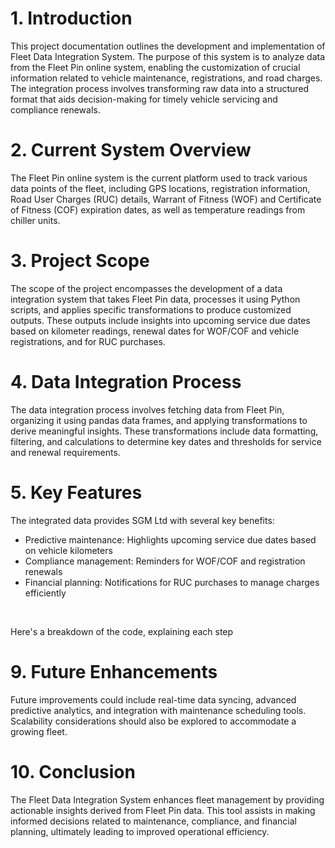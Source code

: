 # 1. Introduction

This project documentation outlines the development and implementation of Fleet Data Integration System. The purpose of this system is to analyze data from the Fleet Pin online system, enabling the customization of crucial information related to vehicle maintenance, registrations, and road charges. The integration process involves transforming raw data into a structured format that aids decision-making for timely vehicle servicing and compliance renewals.

# 2. Current System Overview

The Fleet Pin online system is the current platform used to track various data points of the fleet, including GPS locations, registration information, Road User Charges (RUC) details, Warrant of Fitness (WOF) and Certificate of Fitness (COF) expiration dates, as well as temperature readings from chiller units.

# 3. Project Scope

The scope of the project encompasses the development of a data integration system that takes Fleet Pin data, processes it using Python scripts, and applies specific transformations to produce customized outputs. These outputs include insights into upcoming service due dates based on kilometer readings, renewal dates for WOF/COF and vehicle registrations, and for RUC purchases.

# 4. Data Integration Process

The data integration process involves fetching data from Fleet Pin, organizing it using pandas data frames, and applying transformations to derive meaningful insights. These transformations include data formatting, filtering, and calculations to determine key dates and thresholds for service and renewal requirements.

# 5. Key Features
The integrated data provides SGM Ltd with several key benefits:

-   Predictive maintenance: Highlights upcoming service due dates based on vehicle kilometers
-   Compliance management: Reminders for WOF/COF and registration renewals
-   Financial planning: Notifications for RUC purchases to manage charges efficiently

<br>

Here's a breakdown of the code, explaining each step

# 9. Future Enhancements

Future improvements could include real-time data syncing, advanced predictive analytics, and integration with maintenance scheduling tools. Scalability considerations should also be explored to accommodate a growing fleet.


# 10. Conclusion
The Fleet Data Integration System enhances fleet management by providing actionable insights derived from Fleet Pin data. This tool assists in making informed decisions related to maintenance, compliance, and financial planning, ultimately leading to improved operational efficiency.

